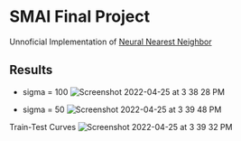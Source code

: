 # SMAI Final Project 

Unnoficial Implementation of [Neural Nearest Neighbor](https://proceedings.neurips.cc/paper/2018/file/f0e52b27a7a5d6a1a87373dffa53dbe5-Paper.pdf)


## Results

* sigma = 100
![Screenshot 2022-04-25 at 3 38 28 PM](https://user-images.githubusercontent.com/30688360/165068594-0a45ed1a-f28e-467f-98cb-a3d10ad0848b.png) 

* sigma = 50
![Screenshot 2022-04-25 at 3 39 48 PM](https://user-images.githubusercontent.com/30688360/165068798-ef61cd67-6ff9-4279-8551-bf1123d60f3f.png)

Train-Test Curves
![Screenshot 2022-04-25 at 3 39 32 PM](https://user-images.githubusercontent.com/30688360/165068738-d0b79bb8-c789-4cee-9000-bc50f07f20a8.png)

